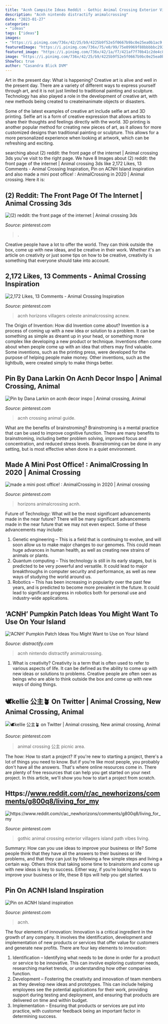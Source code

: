 ```yaml
---
title: "Acnh Campsite Ideas Reddit - Gothic Animal Crossing Exterior Villagers Island Path Vibes Living"
description: "Acnh nintendo distractify animalcrossing"
date: "2023-01-27"
categories:
- "ideas"
tags: ["ideas"]
images:
- "https://i.pinimg.com/736x/42/25/b9/4225b9f52e5f0667b9bc0e25ea0b1ac9.jpg"
featuredImage: "https://i.pinimg.com/736x/75/e0/99/75e09969f88bbbbbc293e18ab5b1aefc.jpg"
featured_image: "https://i.pinimg.com/736x/42/1a/f7/421af7f70b41c2de4c8f425fde89cccf.jpg"
image: "https://i.pinimg.com/736x/42/25/b9/4225b9f52e5f0667b9bc0e25ea0b1ac9.jpg"
ShowToc: true
author: "Casandra Blick DVM"
---
```



Art in the present day: What is happening?
Creative art is alive and well in the present day. There are a variety of different ways to express yourself through art, and it is not just limited to traditional painting and sculpture. Technology has also played a role in the development of creative art, with new methods being created to createinanimate objects or disasters. 

Some of the latest examples of creative art include selfie art and 3D printing. Selfie art is a form of creative expression that allows artists to share their thoughts and feelings directly with the world. 3D printing is another popular method for creating new pieces of art, as it allows for more customized designs than traditional painting or sculpture. This allows for a more personalized experience when looking at artwork, which can be refreshing and exciting.

	

		
searching about (2) reddit: the front page of the internet | Animal crossing 3ds you've visit to the right page. We have 8 Images about (2) reddit: the front page of the internet | Animal crossing 3ds like 2,172 Likes, 13 Comments - Animal Crossing Inspiration, Pin on ACNH Island inspiration and also made a mini post office! : AnimalCrossing in 2020 | Animal crossing. Here it is:
		
    
## (2) Reddit: The Front Page Of The Internet | Animal Crossing 3ds

<img loading=lazy src="https://i.pinimg.com/736x/75/e0/99/75e09969f88bbbbbc293e18ab5b1aefc.jpg" onerror="this.onerror=null;this.src='https://tse4.mm.bing.net/th?id=OIP.XF_LDTJWdR5oKgH_S8k2hAHaIL&amp;pid=15.1';" alt="(2) reddit: the front page of the internet | Animal crossing 3ds">

_Source: pinterest.com_

>. 

	

Creative people have a lot to offer the world. They can think outside the box, come up with new ideas, and be creative in their work. Whether it's an article on creativity or just some tips on how to be creative, creativity is something that everyone should take into account.

    
## 2,172 Likes, 13 Comments - Animal Crossing Inspiration

<img loading=lazy src="https://i.pinimg.com/736x/2f/f8/a2/2ff8a2b4cef61bfa501a37d75878fdd3.jpg" onerror="this.onerror=null;this.src='https://tse1.mm.bing.net/th?id=OIP.uU8dnMXRU9pe-RymehvUgAHaEK&amp;pid=15.1';" alt="2,172 Likes, 13 Comments - Animal Crossing Inspiration">

_Source: pinterest.com_

>acnh horizons villagers celeste animalcrossing acnew. 

	

The Origin of Invention: How did Invention come about?
Invention is a process of coming up with a new idea or solution to a problem. It can be something as simple as dreamt up in your head, or something more complex like developing a new product or technique. Inventions often come about when people come up with an idea that others may find valuable. Some inventions, such as the printing press, were developed for the purpose of helping people make money. Other inventions, such as the lightbulb, were created simply to make things better.

    
## Pin By Dana Larkin On Acnh Decor Inspo | Animal Crossing, Animal

<img loading=lazy src="https://i.pinimg.com/736x/42/25/b9/4225b9f52e5f0667b9bc0e25ea0b1ac9.jpg" onerror="this.onerror=null;this.src='https://tse2.mm.bing.net/th?id=OIP.CF04niqTiRQgLbCYRahlNgHaGT&amp;pid=15.1';" alt="Pin by Dana Larkin on acnh decor inspo | Animal crossing, Animal">

_Source: pinterest.com_

>acnh crossing animal guide. 

	

What are the benefits of brainstroming?
Brainstroming is a mental practice that can be used to improve cognitive function. There are many benefits to brainstroming, including better problem solving, improved focus and concentration, and reduced stress levels. Brainstroming can be done in any setting, but is most effective when done in a quiet environment.

    
## Made A Mini Post Office! : AnimalCrossing In 2020 | Animal Crossing

<img loading=lazy src="https://i.pinimg.com/736x/42/1a/f7/421af7f70b41c2de4c8f425fde89cccf.jpg" onerror="this.onerror=null;this.src='https://tse1.mm.bing.net/th?id=OIP.-M23g3DPEkoHHsR4jzdU-QHaEK&amp;pid=15.1';" alt="made a mini post office! : AnimalCrossing in 2020 | Animal crossing">

_Source: pinterest.com_

>horizons animalcrossing acnh. 

	

Future of Technology: What will be the most significant advancements made in the near future?
There will be many significant advancements made in the near future that we may not even expect. Some of these advancements may include: 
1. Genetic engineering – This is a field that is continuing to evolve, and will soon allow us to make major changes to our genomes. This could mean huge advances in human health, as well as creating new strains of animals or plants. 
2. Quantum computing – This technology is still in its early stages, but is predicted to be very powerful and versatile. It could lead to major breakthroughs in computer security and performance, as well as new ways of studying the world around us. 
3. Robotics – This has been increasing in popularity over the past few years, and is predicted to become more prevalent in the future. It could lead to significant progress in robotics both for personal use and industry-wide applications. 

    
## ‘ACNH’ Pumpkin Patch Ideas You Might Want To Use On Your Island

<img loading=lazy src="https://media.distractify.com/brand-img/0zrG-xlU6/1600x838/acnh-pumpkin-patch-ideas-spooky-1601665485291.jpg" onerror="this.onerror=null;this.src='https://tse2.mm.bing.net/th?id=OIP._dVPCCan6qbUrJt4gU74PgHaD4&amp;pid=15.1';" alt="‘ACNH’ Pumpkin Patch Ideas You Might Want to Use on Your Island">

_Source: distractify.com_

>acnh nintendo distractify animalcrossing. 

	

1. What is creativity?
Creativity is a term that is often used to refer to various aspects of life. It can be defined as the ability to come up with new ideas or solutions to problems. Creative people are often seen as beings who are able to think outside the box and come up with new ways of doing things.

    
## 🕊kellie 公主🪴 On Twitter | Animal Crossing, New Animal Crossing, Animal

<img loading=lazy src="https://i.pinimg.com/736x/95/ec/92/95ec92ab16faffaa3495daa7a6eb7723.jpg" onerror="this.onerror=null;this.src='https://tse1.mm.bing.net/th?id=OIP.T3J_mMWrOo2tLMUQLEGDuAHaER&amp;pid=15.1';" alt="🕊kellie 公主🪴 on Twitter | Animal crossing, New animal crossing, Animal">

_Source: pinterest.com_

>animal crossing 公主 picnic area. 

	

The how: How to start a project?
If you're new to starting a project, there's a lot of things you need to know. But if you're like most people, you probably don't have all the answers. That's where online resources come in. There are plenty of free resources that can help you get started on your next project. In this article, we'll show you how to start a project from scratch.

    
## Https://www.reddit.com/r/ac_newhorizons/comments/g800q8/living_for_my

<img loading=lazy src="https://i.pinimg.com/736x/35/e5/4b/35e54ba37bf80c925091e1749ce6d511.jpg" onerror="this.onerror=null;this.src='https://tse3.mm.bing.net/th?id=OIP.eS-L52ROAWGkSbYbO2XHjgHaEK&amp;pid=15.1';" alt="https://www.reddit.com/r/ac_newhorizons/comments/g800q8/living_for_my">

_Source: pinterest.com_

>gothic animal crossing exterior villagers island path vibes living. 

	

Summary: How can you use ideas to improve your business or life?
Some people think that they have all the answers to their business or life problems, and that they can just by following a few simple steps and living a certain way. Others think that taking some time to brainstorm and come up with new ideas is key to success. Either way, if you’re looking for ways to improve your business or life, these 8 tips will help you get started.

    
## Pin On ACNH Island Inspiration

<img loading=lazy src="https://i.pinimg.com/736x/b7/48/72/b748727779cad8afa14692ed2d0c93cf.jpg" onerror="this.onerror=null;this.src='https://tse1.mm.bing.net/th?id=OIP.M2s3FbPZVm7fY19yNNGZiwHaIV&amp;pid=15.1';" alt="Pin on ACNH Island inspiration">

_Source: pinterest.com_

>acnh. 

	

The four elements of innovation:
Innovation is a critical ingredient in the growth of any company. It involves the identification, development and implementation of new products or services that offer value for customers and generate new profits.
There are four key elements to innovation:
1) Identification – Identifying what needs to be done in order for a product or service to be innovative. This can involve exploring customer needs, researching market trends, or understanding how other companies function.
2) Development – Fostering the creativity and innovation of team members as they develop new ideas and prototypes. This can include helping employees see the potential applications for their work, providing support during testing and deployment, and ensuring that products are delivered on time and within budget. 
3) Implementation – Ensuring that products or services are put into practice, with customer feedback being an important factor in determining success.

